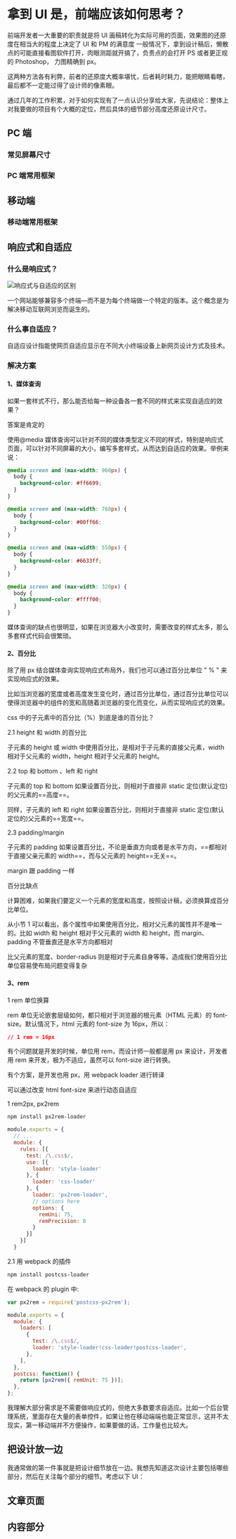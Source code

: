 # 拿到 UI 是，前端应该如何思考？

前端开发者一大重要的职责就是将 UI 画稿转化为实际可用的页面，效果图的还原度在相当大的程度上决定了 UI 和 PM 的满意度
一般情况下，拿到设计稿后，懒散点的可能直接看图软件打开，肉眼测距就开搞了，负责点的会打开 PS 或者更正规的 Photoshop，
力图精确到 px。

这两种方法各有利弊，前者的还原度大概率堪忧，后者耗时耗力，能把眼睛看瞎，最后都不一定能过得了设计师的像素眼。

通过几年的工作积累，对于如何实现有了一点认识分享给大家，先说结论：整体上对我要做的项目有个大概的定位，然后具体的细节部分高度还原设计尺寸。

## PC 端

### 常见屏幕尺寸

### PC 端常用框架

## 移动端

### 移动端常用框架

## 响应式和自适应

### 什么是响应式？

![响应式与自适应的区别](/img/responsive.png)

一个网站能够兼容多个终端—而不是为每个终端做一个特定的版本。这个概念是为解决移动互联网浏览而诞生的。

### 什么事自适应？

自适应设计指能使网页自适应显示在不同大小终端设备上新网页设计方式及技术。

### 解决方案

#### 1、媒体查询

如果一套样式不行，那么能否给每一种设备各一套不同的样式来实现自适应的效果？

答案是肯定的

使用@media 媒体查询可以针对不同的媒体类型定义不同的样式，特别是响应式页面，可以针对不同屏幕的大小，编写多套样式，从而达到自适应的效果。举例来说：

```css
@media screen and (max-width: 960px) {
  body {
    background-color: #ff6699;
  }
}

@media screen and (max-width: 768px) {
  body {
    background-color: #00ff66;
  }
}

@media screen and (max-width: 550px) {
  body {
    background-color: #6633ff;
  }
}

@media screen and (max-width: 320px) {
  body {
    background-color: #ffff00;
  }
}
```

媒体查询的缺点也很明显，如果在浏览器大小改变时，需要改变的样式太多，那么多套样式代码会很繁琐。

#### 2、百分比

除了用 px 结合媒体查询实现响应式布局外，我们也可以通过百分比单位 " % " 来实现响应式的效果。

比如当浏览器的宽度或者高度发生变化时，通过百分比单位，通过百分比单位可以使得浏览器中的组件的宽和高随着浏览器的变化而变化，从而实现响应式的效果。

css 中的子元素中的百分比（%）到底是谁的百分比？

2.1 height 和 width 的百分比

子元素的 height 或 width 中使用百分比，是相对于子元素的直接父元素，width 相对于父元素的 width，height 相对于父元素的 height。

2.2 top 和 bottom 、left 和 right

子元素的 top 和 bottom 如果设置百分比，则相对于直接非 static 定位(默认定位)的父元素的==高度==。

同样，子元素的 left 和 right 如果设置百分比，则相对于直接非 static 定位(默认定位的)父元素的==宽度==。

2.3 padding/margin

子元素的 padding 如果设置百分比，不论是垂直方向或者是水平方向，==都相对于直接父亲元素的 width==，而与父元素的 height==无关==。

margin 跟 padding 一样

百分比缺点

计算困难，如果我们要定义一个元素的宽度和高度，按照设计稿，必须换算成百分比单位。

从小节 1 可以看出，各个属性中如果使用百分比，相对父元素的属性并不是唯一的。比如 width 和 height 相对于父元素的 width 和 height，而 margin、padding 不管垂直还是水平方向都相对

比父元素的宽度、border-radius 则是相对于元素自身等等，造成我们使用百分比单位容易使布局问题变得复杂

#### 3、rem

1 rem 单位换算

rem 单位无论嵌套层级如何，都只相对于浏览器的根元素（HTML 元素）的 font-size。默认情况下，html 元素的 font-size 为 16px，所以：

```css
// 1 rem = 16px
```

有个问题就是开发的时候，单位用 rem，而设计师一般都是用 px 来设计，开发者用 rem 来开发，极为不适应，虽然可以 font-size 进行转换。

有个方案，是开发也用 px，用 webpack loader 进行转译

可以通过改变 html font-size 来进行动态自适应

1 rem2px, px2rem

```bash
npm install px2rem-loader

```

```js
module.exports = {
  // ...
  module: {
    rules: [{
      test: /\.css$/,
      use: [{
        loader: 'style-loader'
      }, {
        loader: 'css-loader'
      }, {
        loader: 'px2rem-loader',
        // options here
        options: {
          remUni: 75,
          remPrecision: 8
        }
      }]
    }]
  }

```

2.1 用 webpack 的插件

```bash
npm install postcss-loader

```

在 webpack 的 plugin 中:

```js
var px2rem = require('postcss-px2rem');

module.exports = {
  module: {
    loaders: [
      {
        test: /\.css$/,
        loader: 'style-loader!css-loader!postcss-loader',
      },
    ],
  },
  postcss: function() {
    return [px2rem({ remUnit: 75 })];
  },
};
```

我理解大部分需求是不需要做响应式的，但绝大多数要求自适应。比如一个后台管理系统，里面存在大量的表单控件，如果让他在移动端端也能正常显示，这并不太现实，第一移动端并不方便操作，如果要做的话，工作量也比较大。

## 把设计放一边

我通常做的第一件事就是把设计细节放在一边。我想先知道这次设计主要包括哪些部分，然后在关注每个部分的细节。考虑以下 UI：

## 文章页面

## 内容部分

